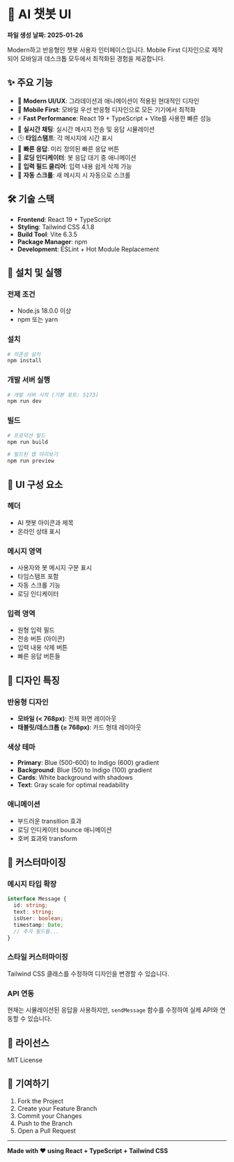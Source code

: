 # 🤖 AI 챗봇 UI

**파일 생성 날짜: 2025-01-26**

Modern하고 반응형인 챗봇 사용자 인터페이스입니다. Mobile First 디자인으로 제작되어 모바일과 데스크톱 모두에서 최적화된 경험을 제공합니다.

## ✨ 주요 기능

- 🎨 **Modern UI/UX**: 그라데이션과 애니메이션이 적용된 현대적인 디자인
- 📱 **Mobile First**: 모바일 우선 반응형 디자인으로 모든 기기에서 최적화
- ⚡ **Fast Performance**: React 19 + TypeScript + Vite를 사용한 빠른 성능
- 💬 **실시간 채팅**: 실시간 메시지 전송 및 응답 시뮬레이션
- 🕒 **타임스탬프**: 각 메시지에 시간 표시
- 🎯 **빠른 응답**: 미리 정의된 빠른 응답 버튼
- 🔄 **로딩 인디케이터**: 봇 응답 대기 중 애니메이션
- 🧹 **입력 필드 클리어**: 입력 내용 쉽게 삭제 가능
- 📜 **자동 스크롤**: 새 메시지 시 자동으로 스크롤

## 🛠 기술 스택

- **Frontend**: React 19 + TypeScript
- **Styling**: Tailwind CSS 4.1.8
- **Build Tool**: Vite 6.3.5
- **Package Manager**: npm
- **Development**: ESLint + Hot Module Replacement

## 🚀 설치 및 실행

### 전제 조건
- Node.js 18.0.0 이상
- npm 또는 yarn

### 설치
```bash
# 의존성 설치
npm install
```

### 개발 서버 실행
```bash
# 개발 서버 시작 (기본 포트: 5173)
npm run dev
```

### 빌드
```bash
# 프로덕션 빌드
npm run build

# 빌드된 앱 미리보기
npm run preview
```

## 📱 UI 구성 요소

### 헤더
- AI 챗봇 아이콘과 제목
- 온라인 상태 표시

### 메시지 영역
- 사용자와 봇 메시지 구분 표시
- 타임스탬프 포함
- 자동 스크롤 기능
- 로딩 인디케이터

### 입력 영역
- 원형 입력 필드
- 전송 버튼 (아이콘)
- 입력 내용 삭제 버튼
- 빠른 응답 버튼들

## 🎨 디자인 특징

### 반응형 디자인
- **모바일 (< 768px)**: 전체 화면 레이아웃
- **태블릿/데스크톱 (≥ 768px)**: 카드 형태 레이아웃

### 색상 테마
- **Primary**: Blue (500-600) to Indigo (600) gradient
- **Background**: Blue (50) to Indigo (100) gradient
- **Cards**: White background with shadows
- **Text**: Gray scale for optimal readability

### 애니메이션
- 부드러운 transition 효과
- 로딩 인디케이터 bounce 애니메이션
- 호버 효과와 transform

## 🔧 커스터마이징

### 메시지 타입 확장
```typescript
interface Message {
  id: string;
  text: string;
  isUser: boolean;
  timestamp: Date;
  // 추가 필드들...
}
```

### 스타일 커스터마이징
Tailwind CSS 클래스를 수정하여 디자인을 변경할 수 있습니다.

### API 연동
현재는 시뮬레이션된 응답을 사용하지만, `sendMessage` 함수를 수정하여 실제 API와 연동할 수 있습니다.

## 📄 라이선스

MIT License

## 🤝 기여하기

1. Fork the Project
2. Create your Feature Branch
3. Commit your Changes
4. Push to the Branch
5. Open a Pull Request

---

**Made with ❤️ using React + TypeScript + Tailwind CSS**
